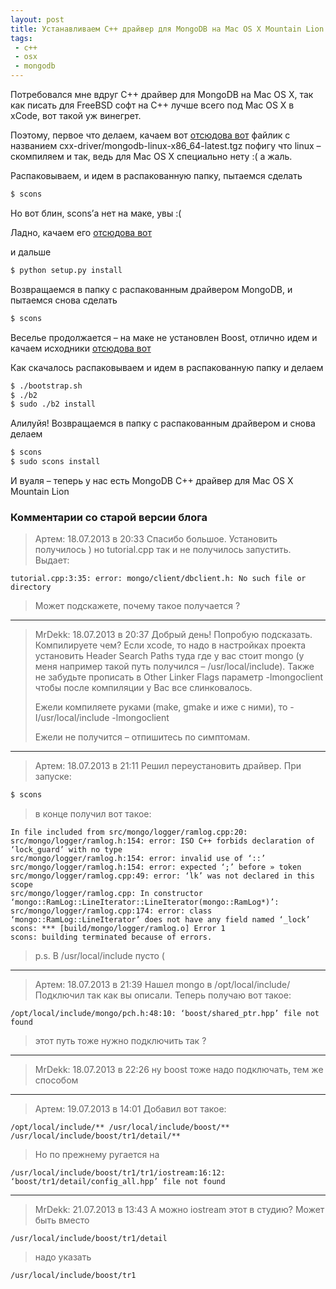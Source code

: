```yaml
---
layout: post
title: Устанавливаем C++ драйвер для MongoDB на Mac OS X Mountain Lion
tags:
 - c++
 - osx
 - mongodb
---
```


Потребовался мне вдруг С++ драйвер для MongoDB на Mac OS X, так как писать для FreeBSD софт на С++ лучше всего под Mac OS X в xCode, вот такой уж винегрет.

Поэтому, первое что делаем, качаем вот [отсюдова вот](http://dl.mongodb.org/dl/cxx-driver) файлик с названием cxx-driver/mongodb-linux-x86_64-latest.tgz пофигу что linux – скомпиляем и так, ведь для Mac OS X специально нету :( а жаль.

Распаковываем, и идем в распакованную папку, пытаемся сделать

``` bash
$ scons
```

Но вот блин, scons’а нет на маке, увы :(

Ладно, качаем его [отсюдова вот](http://prdownloads.sourceforge.net/scons/scons-2.3.0.tar.gz)

и дальше

``` bash
$ python setup.py install
```

Возвращаемся в папку с распакованным драйвером MongoDB, и пытаемся снова сделать

``` bash
$ scons
```

Веселье продолжается – на маке не установлен Boost, отлично идем и качаем исходники [отсюдова вот](http://www.boost.org/users/download/)

Как скачалось распаковываем и идем в распакованную папку и делаем

``` bash
$ ./bootstrap.sh
$ ./b2
$ sudo ./b2 install
```

Алилуйя! Возвращаемся в папку с распакованным драйвером и снова делаем

``` bash
$ scons
$ sudo scons install
```

И вуаля – теперь у нас есть MongoDB C++ драйвер для Mac OS X Mountain Lion

### Комментарии со старой версии блога

 > Артем:
 > 18.07.2013 в 20:33
 > Спасибо большое. Установить получилось ) но tutorial.cpp так и не получилось запустить. Выдает:

```
tutorial.cpp:3:35: error: mongo/client/dbclient.h: No such file or directory
```

 > Может подскажете, почему такое получается ?

---

 > MrDekk:
 > 18.07.2013 в 20:37
 > Добрый день!
 > Попробую подсказать. Компилируете чем? Если xcode, то надо в настройках проекта установить Header Search Paths туда где у вас стоит mongo (у меня например такой путь получился – /usr/local/include). Также не забудьте прописать в Other Linker Flags параметр -lmongoclient чтобы после компиляции у Вас все слинковалось.
 >
 > Ежели компиляете руками (make, gmake и иже с ними), то -I/usr/local/include -lmongoclient
 >
 > Ежели не получится – отпишитесь по симптомам.

---

 > Артем:
 > 18.07.2013 в 21:11
 > Решил переустановить драйвер. При запуске:

``` bash
$ scons
```

 > в конце получил вот такое:

```
In file included from src/mongo/logger/ramlog.cpp:20:
src/mongo/logger/ramlog.h:154: error: ISO C++ forbids declaration of ‘lock_guard’ with no type
src/mongo/logger/ramlog.h:154: error: invalid use of ‘::’
src/mongo/logger/ramlog.h:154: error: expected ‘;’ before » token
src/mongo/logger/ramlog.cpp:49: error: ‘lk’ was not declared in this scope
src/mongo/logger/ramlog.cpp: In constructor ‘mongo::RamLog::LineIterator::LineIterator(mongo::RamLog*)’:
src/mongo/logger/ramlog.cpp:174: error: class ‘mongo::RamLog::LineIterator’ does not have any field named ‘_lock’
scons: *** [build/mongo/logger/ramlog.o] Error 1
scons: building terminated because of errors.
```

 > p.s. В /usr/local/include пусто (

---

 > Артем:
 > 18.07.2013 в 21:39
 > Нашел mongo в /opt/local/include/
 > Подключил так как вы описали. Теперь получаю вот такое:

```
/opt/local/include/mongo/pch.h:48:10: ‘boost/shared_ptr.hpp’ file not found
```

 > этот путь тоже нужно подключить так ?

---

 > MrDekk:
 > 18.07.2013 в 22:26
 > ну boost тоже надо подключать, тем же способом

---

 > Артем:
 > 19.07.2013 в 14:01
 > Добавил вот такое:

```
/opt/local/include/** /usr/local/include/boost/** /usr/local/include/boost/tr1/detail/**
```

 > Но по прежнему ругается на

```
/usr/local/include/boost/tr1/tr1/iostream:16:12: ‘boost/tr1/detail/config_all.hpp’ file not found
```

---

 > MrDekk:
 > 21.07.2013 в 13:43
 > А можно iostream этот в студию?
 > Может быть вместо

```
/usr/local/include/boost/tr1/detail
```

 > надо указать

```
/usr/local/include/boost/tr1
```
